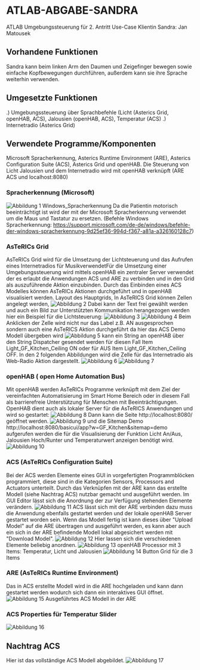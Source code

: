 # ATLAB-ABGABE-SANDRA
ATLAB Umgebungssteuerung für 2. Antritt
Use-Case Klientin Sandra: Jan Matousek

## Vorhandene Funktionen
Sandra kann beim linken Arm den Daumen und Zeigefinger bewegen sowie einfache Kopfbewegungen durchführen, außerdem kann sie ihre Sprache weiterhin verwenden.

## Umgesetzte Funktionen
.) Umgebungssteuerung über Sprachbefehle (Licht (Asterics Grid, openHAB, ACS), Jalousien (openHAB, ACS), Temperatur (ACS)
.) Internetradio (Asterics Grid)

## Verwendete Programme/Komponenten
Microsoft Spracherkennung, Asterics Runtime Environment (ARE), Asterics Configuration Suite (ACS), Asterics Grid und openHAB.
Die Steuerung von Licht Jalousien und dem Internetradio wird mit openHAB verknüpft (ARE ACS und localhost:8080)

### Spracherkennung (Microsoft) 
![Abbildung 1 Windows_Spracherkennung](.github/workflows/Windows_Spracherkennung.png)
Da die Patientin motorisch beeinträchtigt ist wird der mit der Microsoft Spracherkennung verwendet um die Maus und Tastatur zu ersetzen. (Befehle Windows Spracherkennung: https://support.microsoft.com/de-de/windows/befehle-der-windows-spracherkennung-9d25ef36-994d-f367-a81a-a326160128c7) 

### AsTeRICs Grid
AsTeRICs Grid wird für die Umsetzung der Lichtsteuerung und das Aufrufen eines Internetradios für MusikverwendetFür die Umsetzung einer Umgebungssteuerung wird mittels openHAB ein zentraler Server verwendet der es erlaubt die Anwendungen ACS und ARE zu verbinden und in den Grid als auszuführende Aktion einzubinden. Durch das Einbinden eines ACS Modelles können AsTeRICs Aktionen durchgeführt und in openHAB visualisiert werden.
Layout des Hauptgrids, In AsTeRICS Grid können Zellen angelegt werden,
![Abbildung 2](.github/workflows/GRD_Hauptgrid.png)
Dabei kann der Text frei gewählt werden und auch ein Bild zur Unterstützten Kommunikation herangezogen werden hier ein Beispiel für die Lichtsteuerung:
![Abbildung 3](.github/workflows/GRD_Lichtsteuerung.png)
![Abbildung 4](.github/workflows/GRD_AsTeRICS_Aktion.png)
Beim Anklicken der Zelle wird nicht nur das Label z.B. AN ausgesprochen sondern auch eine AsTeRICS Aktion durchgeführt da hier das ACS Demo Modell übergeben wird
![Abbildung 5](.github/workflows/GRD_ACS_Einbindung.png)
kann ein String an openHAB über den String Dispatcher gesendet werden für diesen Fall Item Light_GF_Kitchen_Ceiling ON oder für AUS Item Light_GF_Kitchen_Ceiling OFF.
In den 2 folgenden Abbildungen wird die Zelle für das Internetradio als Web-Radio Aktion dargestellt.
![Abbildung 6](.github/workflows/GRD_Webradio.png)
![Abbildung 7](.github/workflows/GRD_Internetradio.png)

### openHAB ( open Home Automation Bus)
Mit openHAB werden AsTeRICs Programme verknüpft mit dem Ziel der vereinfachten Automatisierung im Smart Home Bereich oder in diesem Fall als barrierefreie Unterstützung für Menschen mit Beeinträchtigungen. OpenHAB dient auch als lokaler Server für die AsTeRICS Anwendungen und wird so gestartet:
![Abbildung 8](.github/workflows/openHAB_start.png)
Dann kann die Seite http://localhost:8080/ geöffnet werden.
![Abbildung 9](.github/workflows/openHAB_KitchenItem.png)
und die Sitemap Demo http://localhost:8080/basicui/app?w=GF_Kitchen&sitemap=demo aufgerufen werden die für die Visualisierung der Funktion Licht An/Aus, Jalousien Hoch/Runter und Temperaturwert anzeigen benötigt wird.
![Abbildung 10](.github/workflows/openHAB_UmgebungsUI.png)

### ACS (AsTeRICs Configuration Suite)
Bei der ACS werden Elemente eines GUI in vorgefertigten Programmblöcken programmiert, diese sind in die Kategorien Sensors, Processors and Actuators unterteilt. Durch das Verknüpfen mit der ARE kann das erstellte Modell (siehe Nachtrag ACS) nutzbar gemacht und ausgeführt werden. Im GUI Editor lässt sich die Anordnung der zur Verfügung stehenden Elemente verändern. 
![Abbildung 11](.github/workflows/ACS_Systemleiste_connect_to_ARE.png)
ACS lässt sich mit der ARE verbinden dazu muss die Anwendung ebenfalls gestartet werden und der lokale openHAB Server gestartet worden sein. Wenn das Modell fertig ist kann dieses über "Upload Model" auf die ARE übertragen und ausgeführt werden, es kann aber auch ein sich in der ARE befindende Modell lokal abgesichert werden mit "Download Model".
![Abbildung 12](.github/workflows/ACS_GUI.png)
Hier lassen sich die verschiedenen Elemente beliebig anordnen.
![Abbildung 13](.github/workflows/openHAB_ACS_cell.png)
openHAB Processor mit 3 Items: Temperatur, Licht und Jalousien
![Abbildung 14](.github/workflows/ACS_ButtonGrid_properties.png)
Button Grid für die 3 Items

### ARE (AsTeRICs Runtime Environment)
Das in ACS erstellte Modell wird in die ARE hochgeladen und kann dann gestartet werden wodurch sich dann ein interaktives GUI öffnet. 
![Abbildung 15](.github/workflows/ACS_Items-config.png)
Ausgeführtes ACS Modell in der ARE
### ACS Properties für Temperatur Slider
![Abbildung 16](.github/workflows/ACS_Slider_properties.png)
## Nachtrag ACS
Hier ist das vollständige ACS Modell abgebildet.
![Abbildung 17](.github/workflows/ACS_Elements.png)

